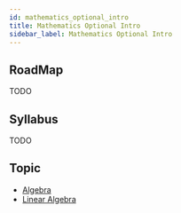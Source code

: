 ```yaml
---
id: mathematics_optional_intro
title: Mathematics Optional Intro 
sidebar_label: Mathematics Optional Intro 
---
```

## RoadMap
TODO
## Syllabus
TODO
## Topic
* [Algebra](algebra/intro.md)
* [Linear Algebra](linear_algebra/intro.md)